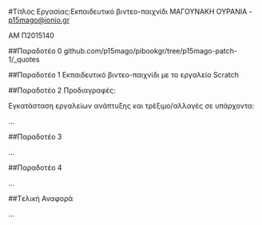 ﻿#Τίτλος Εργασίας:Εκπαιδευτικό βιντεο-παιχνίδι
ΜΑΓΟΥΝΑΚΗ ΟΥΡΑΝΙΑ - p15mago@ionio.gr

ΑΜ Π2015140

##Παραδοτέο 0
github.com/p15mago/pibookgr/tree/p15mago-patch-1/_quotes

##Παραδοτέο 1
Εκπαιδευτικό βιντεο-παιχνίδι με το εργαλείο  Scratch


##Παραδοτέο 2
 Προδιαγραφές:
 
 Εγκατάσταση εργαλείων ανάπτυξης και τρέξιμο/αλλαγές σε υπάρχοντα:

…

##Παραδοτέο 3

...

##Παραδοτέο 4

...

##Tελική Αναφορά

...
